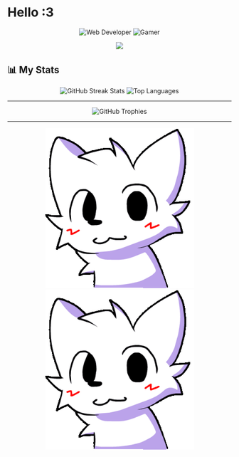 # Hello :3

<p align="center">
  <img src="https://img.shields.io/badge/Web%20Developer-%F0%9F%8E%A8-brightgreen" alt="Web Developer">
  <img src="https://img.shields.io/badge/Gamer-%F0%9F%8E%AE-blue" alt="Gamer">
</p>
<p align="center">
  <a href="mailto:cadenmfink@gmail.com"><img src="https://img.shields.io/badge/Email-cadenmfink@gmail.com-red?style=for-the-badge&logo=gmail"></a>
</p>

## 📊 My Stats
<p align="center">
  <img src="https://github-readme-streak-stats.herokuapp.com/?user=MysticalMike60t&theme=ayu-mirage&hide_border=false" alt="GitHub Streak Stats">
  <img src="https://github-readme-stats.vercel.app/api/top-langs/?username=MysticalMike60t&theme=ayu-mirage&hide_border=false&include_all_commits=false&count_private=false&layout=compact" alt="Top Languages">
</p>

---

<p align="center">
  <img src="https://github-trophies.vercel.app/?username=MysticalMike60t&theme=tokyonight&no-frame=true&no-bg=true&margin-w=4" alt="GitHub Trophies">
</p>

---

<div align="center">

![](https://github.com/MysticalMike60t/images/raw/main/lib/webp/emojis/BoyKisserRIdle.webp)
![](https://github.com/MysticalMike60t/images/raw/main/lib/webp/emojis/BoyKisserRIdle.webp)

</div>
